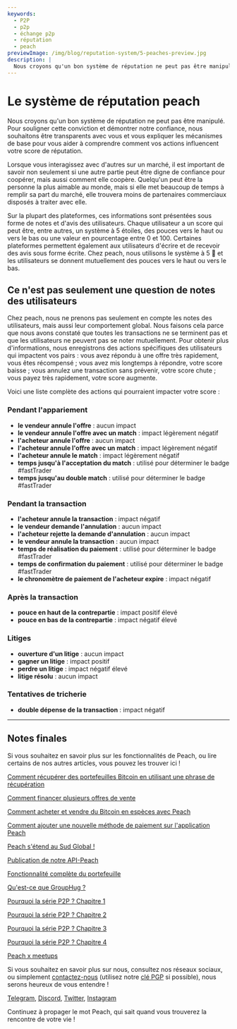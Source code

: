 ```yaml
---
keywords:
  - P2P
  - p2p
  - échange p2p
  - réputation
  - peach
previewImage: /img/blog/reputation-system/5-peaches-preview.jpg
description: |
  Nous croyons qu'un bon système de réputation ne peut pas être manipulé. Pour souligner cette conviction et démontrer notre confiance, nous souhaitons être transparents avec vous et vous expliquer les mécanismes de base pour vous aider à comprendre comment vos actions influencent votre score de réputation.
---
```


# Le système de réputation peach

Nous croyons qu'un bon système de réputation ne peut pas être manipulé. Pour souligner cette conviction et démontrer notre confiance, nous souhaitons être transparents avec vous et vous expliquer les mécanismes de base pour vous aider à comprendre comment vos actions influencent votre score de réputation.

Lorsque vous interagissez avec d'autres sur un marché, il est important de savoir non seulement si une autre partie peut être digne de confiance pour coopérer, mais aussi comment elle coopère. Quelqu'un peut être la personne la plus aimable au monde, mais si elle met beaucoup de temps à remplir sa part du marché, elle trouvera moins de partenaires commerciaux disposés à traiter avec elle.

Sur la plupart des plateformes, ces informations sont présentées sous forme de notes et d'avis des utilisateurs. Chaque utilisateur a un score qui peut être, entre autres, un système à 5 étoiles, des pouces vers le haut ou vers le bas ou une valeur en pourcentage entre 0 et 100. Certaines plateformes permettent également aux utilisateurs d'écrire et de recevoir des avis sous forme écrite. Chez peach, nous utilisons le système à 5 🍑 et les utilisateurs se donnent mutuellement des pouces vers le haut ou vers le bas.

## Ce n'est pas seulement une question de notes des utilisateurs

Chez peach, nous ne prenons pas seulement en compte les notes des utilisateurs, mais aussi leur comportement global. Nous faisons cela parce que nous avons constaté que toutes les transactions ne se terminent pas et que les utilisateurs ne peuvent pas se noter mutuellement. Pour obtenir plus d'informations, nous enregistrons des actions spécifiques des utilisateurs qui impactent vos pairs : vous avez répondu à une offre très rapidement, vous êtes récompensé ; vous avez mis longtemps à répondre, votre score baisse ; vous annulez une transaction sans prévenir, votre score chute ; vous payez très rapidement, votre score augmente.

Voici une liste complète des actions qui pourraient impacter votre score :

### Pendant l'appariement

- **le vendeur annule l'offre** : aucun impact
- **le vendeur annule l'offre avec un match** : impact légèrement négatif
- **l'acheteur annule l'offre** : aucun impact
- **l'acheteur annule l'offre avec un match** : impact légèrement négatif
- **l'acheteur annule le match** : impact légèrement négatif
- **temps jusqu'à l'acceptation du match** : utilisé pour déterminer le badge #fastTrader
- **temps jusqu'au double match** : utilisé pour déterminer le badge #fastTrader

### Pendant la transaction

- **l'acheteur annule la transaction** : impact négatif
- **le vendeur demande l'annulation** : aucun impact
- **l'acheteur rejette la demande d'annulation** : aucun impact
- **le vendeur annule la transaction** : aucun impact
- **temps de réalisation du paiement** : utilisé pour déterminer le badge #fastTrader
- **temps de confirmation du paiement** : utilisé pour déterminer le badge #fastTrader
- **le chronomètre de paiement de l'acheteur expire** : impact négatif

### Après la transaction

- **pouce en haut de la contrepartie** : impact positif élevé
- **pouce en bas de la contrepartie** : impact négatif élevé

### Litiges

- **ouverture d'un litige** : aucun impact
- **gagner un litige** : impact positif
- **perdre un litige** : impact négatif élevé
- **litige résolu** : aucun impact

### Tentatives de tricherie

- **double dépense de la transaction** : impact négatif

---

## Notes finales

Si vous souhaitez en savoir plus sur les fonctionnalités de Peach, ou lire certains de nos autres articles, vous pouvez les trouver ici !

[Comment récupérer des portefeuilles Bitcoin en utilisant une phrase de récupération](https://peachbitcoin.com/fr/blog/how-to-restore-peach-wallet/)

[Comment financer plusieurs offres de vente](https://peachbitcoin.com/fr/blog/funding-multiple-sell-offers/)

[Comment acheter et vendre du Bitcoin en espèces avec Peach](https://peachbitcoin.com/fr/blog/how-to-buy-and-sell-bitcoin-with-cash-using-peach/)

[Comment ajouter une nouvelle méthode de paiement sur l'application Peach](https://peachbitcoin.com/fr/blog/how-to-add-a-payment-method/)

[Peach s'étend au Sud Global !](https://peachbitcoin.com/fr/blog/peach-expands-to-the-global-south/)

[Publication de notre API-Peach](https://peachbitcoin.com/fr/blog/making-our-peach-api-public/)

[Fonctionnalité complète du portefeuille](https://peachbitcoin.com/fr/blog/full-wallet-functionality/)

[Qu'est-ce que GroupHug ?](https://peachbitcoin.com/fr/blog/group-hug/)

[Pourquoi la série P2P ? Chapitre 1](https://peachbitcoin.com/fr/blog/why-p2p-chapter-1/)

[Pourquoi la série P2P ? Chapitre 2](https://peachbitcoin.com/fr/blog/why-p2p-chapter-2/)

[Pourquoi la série P2P ? Chapitre 3](https://peachbitcoin.com/fr/blog/why-p2p-chapter-3-circular-economies/)

[Pourquoi la série P2P ? Chapitre 4](https://peachbitcoin.com/fr/blog/why-p2p-chapter-4-chains-of-trust/)

[Peach x meetups](https://peachbitcoin.com/fr/blog/peach-for-meetups/)

Si vous souhaitez en savoir plus sur nous, consultez nos réseaux sociaux, ou simplement [contactez-nous](mailto:hello@peachbitcoin.com) (utilisez notre [clé PGP](https://keys.openpgp.org/vks/v1/by-fingerprint/48339A19645E2E53488E0E5479E1B270FACD1BD2) si possible), nous serons heureux de vous entendre !

[Telegram](https://t.me/peachtopeach), [Discord](https://discord.gg/ypeHz3SW54), [Twitter](https://twitter.com/peachbitcoin), [Instagram](https://instagram.com/peachbitcoin)

Continuez à propager le mot Peach, qui sait quand vous trouverez la rencontre de votre vie !

